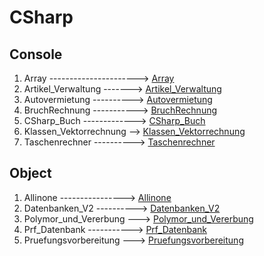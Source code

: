 # CSharp  
  
## Console  
1. Array ----------------------> [Array](https://github.com/DKursat/CSharp/tree/main/Konsolen_Orientiert/Array)  
2. Artikel_Verwaltung -------> [Artikel_Verwaltung](https://github.com/DKursat/CSharp/tree/main/Konsolen_Orientiert/Artikel_Verwaltung)   
3. Autovermietung ---------->  [Autovermietung](https://github.com/DKursat/CSharp/tree/main/Konsolen_Orientiert/Autovermietung)  
4. BruchRechnung ----------->  [BruchRechnung](https://github.com/DKursat/CSharp/tree/main/Konsolen_Orientiert/BruchRechnungen)  
5. CSharp_Buch ------------->  [CSharp_Buch](https://github.com/DKursat/CSharp/tree/main/Konsolen_Orientiert/CSharp_Buch)  
6. Klassen_Vektorrechnung -->  [Klassen_Vektorrechnung](https://github.com/DKursat/CSharp/tree/main/Konsolen_Orientiert/Klassen_Vektorrechnung)  
7. Taschenrechner ---------->  [Taschenrechner](https://github.com/DKursat/CSharp/tree/main/Konsolen_Orientiert/Taschenrechner)  
  
## Object
1. Allinone ----------------> [Allinone](https://github.com/DKursat/CSharp/tree/main/Objekt_Orientiert/Allinone)  
2. Datenbanken_V2 ----------> [Datenbanken_V2](https://github.com/DKursat/CSharp/tree/main/Objekt_Orientiert/Datenbanken_V2)  
3. Polymor_und_Vererbung ---> [Polymor_und_Vererbung](https://github.com/DKursat/CSharp/tree/main/Objekt_Orientiert/Polymor_und_Vererbung)  
4. Prf_Datenbank -----------> [Prf_Datenbank](https://github.com/DKursat/CSharp/tree/main/Objekt_Orientiert/Prf_Datenbank)  
5. Pruefungsvorbereitung ---> [Pruefungsvorbereitung](https://github.com/DKursat/CSharp/tree/main/Objekt_Orientiert/Pruefungsvorbereitung)  

